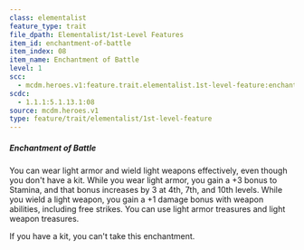 ```yaml
---
class: elementalist
feature_type: trait
file_dpath: Elementalist/1st-Level Features
item_id: enchantment-of-battle
item_index: 08
item_name: Enchantment of Battle
level: 1
scc:
  - mcdm.heroes.v1:feature.trait.elementalist.1st-level-feature:enchantment-of-battle
scdc:
  - 1.1.1:5.1.13.1:08
source: mcdm.heroes.v1
type: feature/trait/elementalist/1st-level-feature
---
```


##### Enchantment of Battle

You can wear light armor and wield light weapons effectively, even though you don't have a kit. While you wear light armor, you gain a +3 bonus to Stamina, and that bonus increases by 3 at 4th, 7th, and 10th levels. While you wield a light weapon, you gain a +1 damage bonus with weapon abilities, including free strikes. You can use light armor treasures and light weapon treasures.

If you have a kit, you can't take this enchantment.
